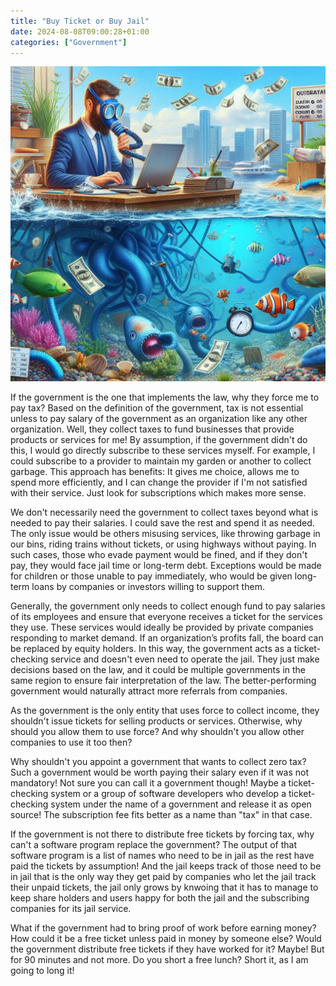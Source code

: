 ```yaml
---
title: "Buy Ticket or Buy Jail"
date: 2024-08-08T09:00:28+01:00
categories: ["Government"]
---
```

![Ticket](ticket.jpeg)

If the government is the one that implements the law, why they force me to pay tax? Based on the definition of the government, tax is not essential unless to pay salary of the government as an organization like any other organization. Well, they collect taxes to fund businesses that provide products or services for me! By assumption, if the government didn't do this, I would go directly subscribe to these services myself. For example, I could subscribe to a provider to maintain my garden or another to collect garbage. This approach has benefits: It gives me choice, allows me to spend more efficiently, and I can change the provider if I'm not satisfied with their service. Just look for subscriptions which makes more sense.

We don't necessarily need the government to collect taxes beyond what is needed to pay their salaries. I could save the rest and spend it as needed. The only issue would be others misusing services, like throwing garbage in our bins, riding trains without tickets, or using highways without paying. In such cases, those who evade payment would be fined, and if they don't pay, they would face jail time or long-term debt. Exceptions would be made for children or those unable to pay immediately, who would be given long-term loans by companies or investors willing to support them.

Generally, the government only needs to collect enough fund to pay salaries of its employees and ensure that everyone receives a ticket for the services they use. These services would ideally be provided by private companies responding to market demand. If an organization’s profits fall, the board can be replaced by equity holders. In this way, the government acts as a ticket-checking service and doesn't even need to operate the jail. They just make decisions based on the law, and it could be multiple governments in the same region to ensure fair interpretation of the law. The better-performing government would naturally attract more referrals from companies.

As the government is the only entity that uses force to collect income, they shouldn't issue tickets for selling products or services. Otherwise, why should you allow them to use force? And why shouldn't you allow other companies to use it too then?

Why shouldn't you appoint a government that wants to collect zero tax? Such a government would be worth paying their salary even if it was not mandatory! Not sure you can call it a government though! Maybe a ticket-checking system or a group of software developers who develop a ticket-checking system under the name of a government and release it as open source! The subscription fee fits better as a name than "tax" in that case.

If the government is not there to distribute free tickets by forcing tax, why can't a software program replace the government? The output of that software program is a list of names who need to be in jail as the rest have paid the tickets by assumption! And the jail keeps track of those need to be in jail that is the only way they get paid by companies who let the jail track their unpaid tickets, the jail only grows by knwoing that it has to manage to keep share holders and users happy for both the jail and the subscribing companies for its jail service.

What if the government had to bring proof of work before earning money? How could it be a free ticket unless paid in money by someone else?
Would the government distribute free tickets if they have worked for it? Maybe! But for 90 minutes and not more. Do you short a free lunch? Short it, as I am going to long it!
